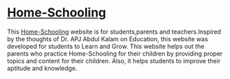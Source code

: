 # [Home-Schooling](https://vinit-dantkale.github.io/Home-Schooling/) 
This [Home-Schooling](https://vinit-dantkale.github.io/Home-Schooling/) website is for students,parents and teachers.Inspired by the thoughts of Dr. APJ Abdul Kalam on Education, this website was developed for students to Learn and Grow.
This website helps out the parents who practice Home-Schooling for their children by providing proper topics and content for their children.
Also, it helps students to improve their aptitude and knowledge. 
